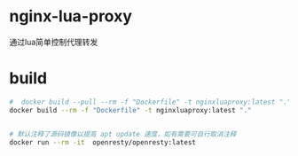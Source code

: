 # nginx-lua-proxy
通过lua简单控制代理转发


# build 

```bash
#  docker build --pull --rm -f "Dockerfile" -t nginxluaproxy:latest "."
docker build --rm -f "Dockerfile" -t nginxluaproxy:latest "."


# 默认注释了源码镜像以提高 apt update 速度，如有需要可自行取消注释
docker run --rm -it  openresty/openresty:latest
```
